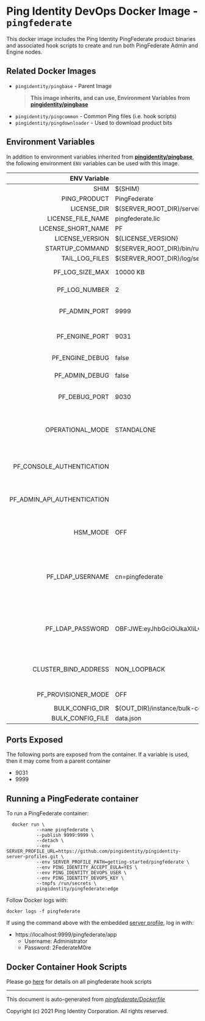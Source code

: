 
# Ping Identity DevOps Docker Image - `pingfederate`

This docker image includes the Ping Identity PingFederate product binaries
and associated hook scripts to create and run both PingFederate Admin and
Engine nodes.

## Related Docker Images
- `pingidentity/pingbase` - Parent Image
	>**This image inherits, and can use, Environment Variables from [pingidentity/pingbase](https://devops.pingidentity.com/docker-images/pingbase/)**
- `pingidentity/pingcommon` - Common Ping files (i.e. hook scripts)
- `pingidentity/pingdownloader` - Used to download product bits

## Environment Variables
In addition to environment variables inherited from **[pingidentity/pingbase](https://devops.pingidentity.com/docker-images/pingbase/)**,
the following environment `ENV` variables can be used with
this image.

| ENV Variable  | Default     | Description
| ------------: | ----------- | ---------------------------------
| SHIM  | ${SHIM}  |  |
| PING_PRODUCT  | PingFederate  |  |
| LICENSE_DIR  | ${SERVER_ROOT_DIR}/server/default/conf  |  |
| LICENSE_FILE_NAME  | pingfederate.lic  |  |
| LICENSE_SHORT_NAME  | PF  |  |
| LICENSE_VERSION  | ${LICENSE_VERSION}  |  |
| STARTUP_COMMAND  | ${SERVER_ROOT_DIR}/bin/run.sh  |  |
| TAIL_LOG_FILES  | ${SERVER_ROOT_DIR}/log/server.log  |  |
| PF_LOG_SIZE_MAX  | 10000 KB  | Defines the log file size max for ALL appenders  |
| PF_LOG_NUMBER  | 2  | Defines the maximum of log files to retain upon rotation  |
| PF_ADMIN_PORT  | 9999  | Defines the port on which the PingFederate administrative console and API runs.  |
| PF_ENGINE_PORT  | 9031  | Defines the port on which PingFederate listens for encrypted HTTPS (SSL/TLS) traffic.  |
| PF_ENGINE_DEBUG  | false  | Flag to turn on PingFederate Engine debugging Used in run.sh  |
| PF_ADMIN_DEBUG  | false  | Flag to turn on PingFederate Admin debugging Used in run.sh  |
| PF_DEBUG_PORT  | 9030  | Defines the port on which PingFederate opens up a java debugging port. Used in run.sh  |
| OPERATIONAL_MODE  | STANDALONE  | Operational Mode Indicates the operational mode of the runtime server in run.properties Options include STANDALONE, CLUSTERED_CONSOLE, CLUSTERED_ENGINE.  |
| PF_CONSOLE_AUTHENTICATION  |   | Defines mechanism for console authentication in run.properties. Options include none, native, LDAP, cert, RADIUS, OIDC. If not set, default is native.  |
| PF_ADMIN_API_AUTHENTICATION  |   | Defines mechanism for admin api authentication in run.properties. Options include none, native, LDAP, cert, RADIUS, OIDC. If not set, default is native.  |
| HSM_MODE  | OFF  | Hardware Security Module Mode in run.properties Options include OFF, AWSCLOUDHSM, NCIPHER, LUNA, BCFIPS.  |
| PF_LDAP_USERNAME  | cn=pingfederate  | This is the username for an account within the LDAP Directory Server that can be used to perform user lookups for authentication and other user level search operations.  Set if PF_CONSOLE_AUTHENTICATION or PF_ADMIN_API_AUTHENTICATION=LDAP  |
| PF_LDAP_PASSWORD  | OBF:JWE:eyJhbGciOiJkaXIiLCJlbmMiOiJBMTI4Q0JDLUhTMjU2Iiwia2lkIjoiRW1JY1UxOVdueSIsInZlcnNpb24iOiI5LjIuMS4xIn0..euBO0bawJz3XC_plAjxECg.yF7BpnCTPZlpZUo21WQ5IQ.YlLtlJTxXhrp3LsxyQDo5g  | This is the password for the Username specified above. This property should be obfuscated using the 'obfuscate.sh' utility. Set if PF_CONSOLE_AUTHENTICATION or PF_ADMIN_API_AUTHENTICATION=LDAP  |
| CLUSTER_BIND_ADDRESS  | NON_LOOPBACK  | IP address for cluster communication.  Set to NON_LOOPBACK to allow the system to choose an available non-loopback IP address.  |
| PF_PROVISIONER_MODE  | OFF  | Optional variable to enable provisioner on pingfederate  |
| BULK_CONFIG_DIR  | ${OUT_DIR}/instance/bulk-config  |  |
| BULK_CONFIG_FILE  | data.json  |  |
## Ports Exposed
The following ports are exposed from the container.  If a variable is
used, then it may come from a parent container
- 9031
- 9999

## Running a PingFederate container
To run a PingFederate container:

```shell
  docker run \
           --name pingfederate \
           --publish 9999:9999 \
           --detach \
           --env SERVER_PROFILE_URL=https://github.com/pingidentity/pingidentity-server-profiles.git \
           --env SERVER_PROFILE_PATH=getting-started/pingfederate \
           --env PING_IDENTITY_ACCEPT_EULA=YES \
           --env PING_IDENTITY_DEVOPS_USER \
           --env PING_IDENTITY_DEVOPS_KEY \
           --tmpfs /run/secrets \
           pingidentity/pingfederate:edge
```

Follow Docker logs with:

```
docker logs -f pingfederate
```

If using the command above with the embedded [server profile](https://devops.pingidentity.com/reference/config/), log in with:
* https://localhost:9999/pingfederate/app
  * Username: Administrator
  * Password: 2FederateM0re
## Docker Container Hook Scripts
Please go [here](https://github.com/pingidentity/pingidentity-devops-getting-started/tree/master/docs/docker-images/pingfederate/hooks/README.md) for details on all pingfederate hook scripts

---
This document is auto-generated from _[pingfederate/Dockerfile](https://github.com/pingidentity/pingidentity-docker-builds/blob/master/pingfederate/Dockerfile)_

Copyright (c) 2021 Ping Identity Corporation. All rights reserved.
